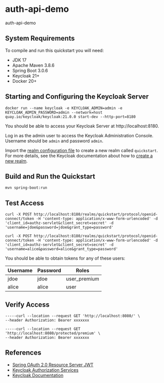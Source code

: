 # auth-api-demo
auth-api-demo

System Requirements
-------------------

To compile and run this quickstart you will need:

* JDK 17
* Apache Maven 3.8.6
* Spring Boot 3.0.6
* Keycloak 21+
* Docker 20+

Starting and Configuring the Keycloak Server
-------------------

```shell
docker run --name keycloak -e KEYCLOAK_ADMIN=admin -e KEYCLOAK_ADMIN_PASSWORD=admin --network=host quay.io/keycloak/keycloak:21.0.0 start-dev --http-port=8180
```

You should be able to access your Keycloak Server at http://localhost:8180.

Log in as the admin user to access the Keycloak Administration Console. Username should be `admin` and password `admin`.

Import the [realm configuration file](config/realm-import.json) to create a new realm called `quickstart`.
For more details, see the Keycloak documentation about how to [create a new realm](https://www.keycloak.org/docs/latest/server_admin/index.html#_create-realm).

Build and Run the Quickstart
-------------------------------

   ````
   mvn spring-boot:run

   ````

Test Access
-------------------------------

```shell
curl -X POST http://localhost:8180/realms/quickstart/protocol/openid-connect/token -H 'content-type: application/x-www-form-urlencoded' -d 'client_id=authz-servlet&client_secret=secret' -d 'username=jdoe&password=jdoe&grant_type=password'
```

```shell
curl -X POST http://localhost:8180/realms/quickstart/protocol/openid-connect/token -H 'content-type: application/x-www-form-urlencoded' -d 'client_id=authz-servlet&client_secret=secret' -d 'username=alice&password=alice&grant_type=password'
```

You should be able to obtain tokens for any of these users:

| Username | Password | Roles        |
|----------|----------|--------------|
| jdoe     | jdoe     | user_premium |
| alice    | alice    | user         |


Verify Access
-------------------------------

```shell
-----curl --location --request GET 'http://localhost:8080/' \
--header Authorization: Bearer xxxxxxx
```

```shell
-----curl --location --request GET 'http://localhost:8080/protected/premium' \
--header Authorization: Bearer xxxxxxx
```

References
--------------------
* [Spring OAuth 2.0 Resource Server JWT](https://docs.spring.io/spring-security/reference/servlet/oauth2/resource-server/jwt.html)
* [Keycloak Authorization Services](https://www.keycloak.org/docs/latest/authorization_services/)
* [Keycloak Documentation](https://www.keycloak.org/documentation)